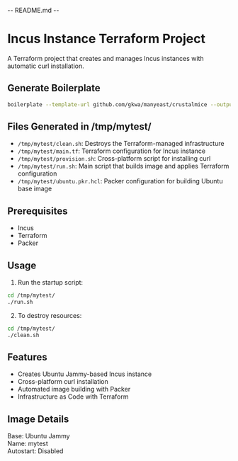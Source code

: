 -- README.md --

# Incus Instance Terraform Project

A Terraform project that creates and manages Incus instances with automatic curl installation.

## Generate Boilerplate

```bash
boilerplate --template-url github.com/gkwa/manyeast/crustalmice --output-folder=/tmp/mytest
```

## Files Generated in /tmp/mytest/

- `/tmp/mytest/clean.sh`: Destroys the Terraform-managed infrastructure
- `/tmp/mytest/main.tf`: Terraform configuration for Incus instance
- `/tmp/mytest/provision.sh`: Cross-platform script for installing curl
- `/tmp/mytest/run.sh`: Main script that builds image and applies Terraform configuration
- `/tmp/mytest/ubuntu.pkr.hcl`: Packer configuration for building Ubuntu base image

## Prerequisites

- Incus
- Terraform
- Packer

## Usage

1. Run the startup script:

```bash
cd /tmp/mytest/
./run.sh
```

2. To destroy resources:

```bash
cd /tmp/mytest/
./clean.sh
```

## Features

- Creates Ubuntu Jammy-based Incus instance
- Cross-platform curl installation
- Automated image building with Packer
- Infrastructure as Code with Terraform

## Image Details

Base: Ubuntu Jammy  
Name: mytest  
Autostart: Disabled
